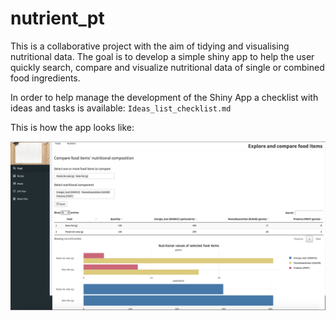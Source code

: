 # nutrient_pt

This is a collaborative project with the aim of tidying and visualising nutritional data. The goal is to develop a simple shiny app to help the user quickly search, compare and visualize nutritional data of single or combined food ingredients. 


In order to help manage the development of the Shiny App a checklist with ideas and tasks is available: `Ideas_list_checklist.md` 

This is how the app looks like:
 
![nutrient_pt app][appimage]

[appimage]: https://github.com/agrou/nutrient_pt/blob/master/www/screeshot_20171113.png?raw=true "Nutrient App - First screenshot"

